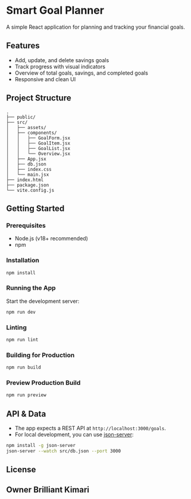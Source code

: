 # Smart Goal Planner

A simple React application for planning and tracking your financial goals.

## Features

- Add, update, and delete savings goals
- Track progress with visual indicators
- Overview of total goals, savings, and completed goals
- Responsive and clean UI

## Project Structure

```
.
├── public/
├── src/
│   ├── assets/
│   ├── components/
│   │   ├── GoalForm.jsx
│   │   ├── GoalItem.jsx
│   │   ├── GoalList.jsx
│   │   └── Overview.jsx
│   ├── App.jsx
│   ├── db.json
│   ├── index.css
│   └── main.jsx
├── index.html
├── package.json
└── vite.config.js
```

## Getting Started

### Prerequisites

- Node.js (v18+ recommended)
- npm

### Installation

```sh
npm install
```

### Running the App

Start the development server:

```sh
npm run dev
```

### Linting

```sh
npm run lint
```

### Building for Production

```sh
npm run build
```

### Preview Production Build

```sh
npm run preview
```

## API & Data

- The app expects a REST API at `http://localhost:3000/goals`.
- For local development, you can use [json-server](https://github.com/typicode/json-server):

```sh
npm install -g json-server
json-server --watch src/db.json --port 3000
```

## License


## Owner Brilliant Kimari